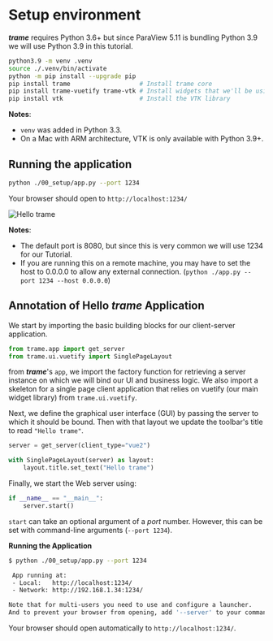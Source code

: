 # Setup environment

***trame*** requires Python 3.6+ but since ParaView 5.11 is bundling Python 3.9 we will use Python 3.9 in this tutorial.

```bash
python3.9 -m venv .venv
source ./.venv/bin/activate
python -m pip install --upgrade pip
pip install trame                   # Install trame core
pip install trame-vuetify trame-vtk # Install widgets that we'll be using
pip install vtk                     # Install the VTK library
```

**Notes**:
 - `venv` was added in Python 3.3.
 - On a Mac with ARM architecture, VTK is only available with Python 3.9+.

## Running the application

```bash
python ./00_setup/app.py --port 1234
```

Your browser should open to `http://localhost:1234/`

![Hello trame](/assets/images/tutorial/hello-trame.jpg)

**Notes**:
 - The default port is 8080, but since this is very common we will use 1234 for our Tutorial.
 - If you are running this on a remote machine, you may have to set the host to 0.0.0.0 to allow any external connection. (`python ./app.py --port 1234 --host 0.0.0.0`)

<div class="print-break"></div>

## Annotation of Hello ***trame*** Application

We start by importing the basic building blocks for our client-server application.

```python
from trame.app import get_server
from trame.ui.vuetify import SinglePageLayout
```

from ***trame***'s `app`, we import the factory function for retrieving a server instance on which we will bind our UI and business logic. We also import a skeleton for a single page client application that relies on vuetify (our main widget library) from `trame.ui.vuetify`.

Next, we define the graphical user interface (GUI) by passing the server to which it should be bound. Then with that layout we update the toolbar's title to read `"Hello trame"`.

```python
server = get_server(client_type="vue2")

with SinglePageLayout(server) as layout:
    layout.title.set_text("Hello trame")
```

Finally, we start the Web server using:

```python
if __name__ == "__main__":
    server.start()
```

`start` can take an optional argument of a *port* number. However, this can be set with command-line arguments (`--port 1234`).

**Running the Application**

```bash
$ python ./00_setup/app.py --port 1234

 App running at:
 - Local:   http://localhost:1234/
 - Network: http://192.168.1.34:1234/

Note that for multi-users you need to use and configure a launcher.
And to prevent your browser from opening, add '--server' to your command line.
```

Your browser should open automatically to `http://localhost:1234/`.
